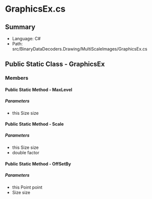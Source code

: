 ﻿# GraphicsEx.cs

## Summary

* Language: C#
* Path: src/BinaryDataDecoders.Drawing/MultiScaleImages/GraphicsEx.cs

## Public Static Class - GraphicsEx

### Members

#### Public Static Method - MaxLevel

#####  Parameters

 - this Size size 

#### Public Static Method - Scale

#####  Parameters

 - this Size size 
 - double factor 

#### Public Static Method - OffSetBy

#####  Parameters

 - this Point point 
 - Size size 

